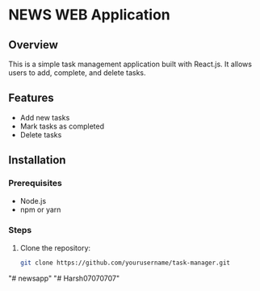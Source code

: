 # NEWS WEB Application

## Overview
This is a simple task management application built with React.js. It allows users to add, complete, and delete tasks.

## Features
- Add new tasks
- Mark tasks as completed
- Delete tasks

## Installation

### Prerequisites
- Node.js
- npm or yarn

### Steps
1. Clone the repository:
   ```bash
   git clone https://github.com/yourusername/task-manager.git
"# newsapp" 
"# Harsh07070707" 
